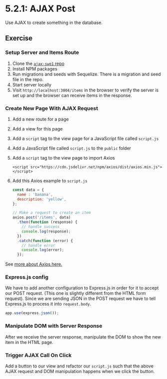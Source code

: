 # 5.2.1: AJAX Post

Use AJAX to create something in the database.

## Exercise

### Setup Server and Items Route

1. Clone the [`ajax-swe1` repo](https://github.com/rocketacademy/ajax-swe1)
2. Install NPM packages
3. Run migrations and seeds with Sequelize. There is a migration and seed file in the repo.
4. Start server locally
5. Visit `http://localhost:3004/items` in the browser to verify the server is set up and the browser can receive items in the response.

### Create New Page With AJAX Request

1. Add a new route for a page
2. Add a view for this page
3. Add a `script` tag to the view page for a JavaScript file called `script.js`
4. Add a JavaScript file called `script.js` to the `public` folder
5. Add a `script` tag to the view page to import Axios

   ```markup
   <script src="https://cdn.jsdelivr.net/npm/axios/dist/axios.min.js"></script>
   ```

6. Add this Axios example to `script.js`

   ```javascript
   const data = {
     name : 'banana',
     description: 'yellow',
   };

   // Make a request to create an item
   axios.post('/items', data)
     .then(function (response) {
       // handle success
       console.log(response);
     })
     .catch(function (error) {
       // handle error
       console.log(error);
     });
   ```

See [more about Axios here.](https://github.com/axios/axios/blob/master/README.md#example)

### Express.js config

We have to add another configuration to Express.js in order for it to accept our POST request. \(This one is slightly different from the HTML form request\). Since we are sending JSON in the POST request we have to tell Express.js to process it into `request.body`.

```javascript
app.use(express.json());
```

### Manipulate DOM with Server Response

After we receive the server response, manipulate the DOM to show the new item in the HTML page.

### Trigger AJAX Call On Click

Add a button to our view and refactor our `script.js` such that the above AJAX request and DOM manipulation happens when we click the button.

